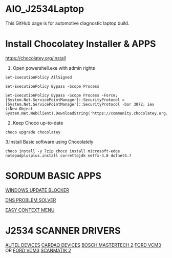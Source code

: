 # AIO_J2534Laptop
This GitHub page is for automotive diagnostic laptop build.


# Install Chocolatey Installer & APPS
https://chocolatey.org/install

1. Open powershell.exe with admin rights

```
Set-ExecutionPolicy AllSigned
```
```
Set-ExecutionPolicy Bypass -Scope Process
```
```
Set-ExecutionPolicy Bypass -Scope Process -Force; [System.Net.ServicePointManager]::SecurityProtocol = [System.Net.ServicePointManager]::SecurityProtocol -bor 3072; iex ((New-Object System.Net.WebClient).DownloadString('https://community.chocolatey.org/install.ps1'))
```
2. Keep Choco up-to-date
```
choco upgrade chocolatey
````

3.Install Basic software using Chocolately

```
choco install -y 7zip choco install microsoft-edge notepadplusplus.install correttojdk netfx-4.8 dotnet4.7
```


# SORDUM BASIC APPS

[WINDOWS UPDATE BLOCKER](https://www.sordum.org/downloads/?st-windows-update-blocker)

[DNS PROBLEM SOLVER](https://www.sordum.org/downloads/?dns-angel)

[EASY CONTEXT MENU](https://www.sordum.org/downloads/?easy-context-menu)


# J2534 SCANNER DRIVERS

[AUTEL DEVICES](https://autel.com/us/software-downloads/) 
[CARDAQ DEVICES](https://www.opusivs.com/support/product-downloads/)
[BOSCH MASTERTECH 2](https://www.boschdiagnostics.com/software-updates/mastertech-ii-vci-firmware)
[FORD VCM3](https://www.fordtechservice.dealerconnection.com/Rotunda/MCSIDSDownloadSoftware) OR [FORD VCM3](https://www.maverickdiagnostics.com/ford-dealer-diagnostic-software-updates/)
[SCANMATIK 2](https://scanmatik.pro/pages/downloads)
